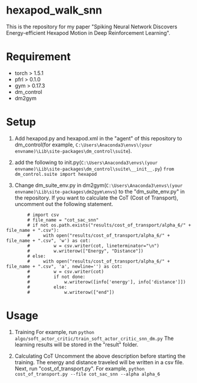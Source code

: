 # hexapod_walk_snn
This is the repository for my paper "Spiking Neural Network Discovers Energy-efficient Hexapod Motion in Deep Reinforcement Learning".

# Requirement
* torch > 1.5.1
* pfrl > 0.1.0
* gym > 0.17.3
* dm_control
* dm2gym

# Setup
1. Add hexapod.py and hexapod.xml in the "agent" of this repository to dm_control(for example, `C:\Users\Anaconda3\envs\(your envname)\Lib\site-packages\dm_control\suite`).

2. add the following to init.py(`C:\Users\Anaconda3\envs\(your envname)\Lib\site-packages\dm_control\suite\__init__.py`)
`from dm_control.suite import hexapod`

3. Change dm_suite_env.py in dm2gym(`C:\Users\Anaconda3\envs\(your envname)\Lib\site-packages\dm2gym\envs`) to the "dm_suite_env.py" in the repository.
If you want to calculate the CoT (Cost of Transport), uncomment out the following statement.


```
        # import csv
        # file_name = "cot_sac_snn"
        # if not os.path.exists("results/cost_of_transport/alpha_6/" + file_name + ".csv"):
        #     with open("results/cost_of_transport/alpha_6/" + file_name + ".csv", 'w') as cot:
        #         w = csv.writer(cot, lineterminator="\n")
        #         w.writerow(["Energy", "Distance"])
        # else:
        #     with open("results/cost_of_transport/alpha_6/" + file_name + ".csv", 'a', newline='') as cot:
        #         w = csv.writer(cot)
        #         if not done:
        #             w.writerow([info['energy'], info['distance']])
        #         else:
        #             w.writerow(["end"])
```


# Usage
1. Training
 For example, run `python algo/soft_actor_critic/train_soft_actor_critic_snn_dm.py`
The learning results will be stored in the "result" folder.

2. Calculating CoT
 Uncomment the above description before starting the training. The energy and distance traveled will be written in a csv file.
Next, run "cost_of_transport.py". For example, `python cost_of_transport.py --file cot_sac_snn --alpha alpha_6`


